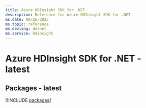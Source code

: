 ```yaml
---
title: Azure HDInsight SDK for .NET
description: Reference for Azure HDInsight SDK for .NET
ms.date: 08/26/2025
ms.topic: reference
ms.devlang: dotnet
ms.service: hdinsight
---
```

# Azure HDInsight SDK for .NET - latest
## Packages - latest
[!INCLUDE [packages](hdinsight-index.md)]